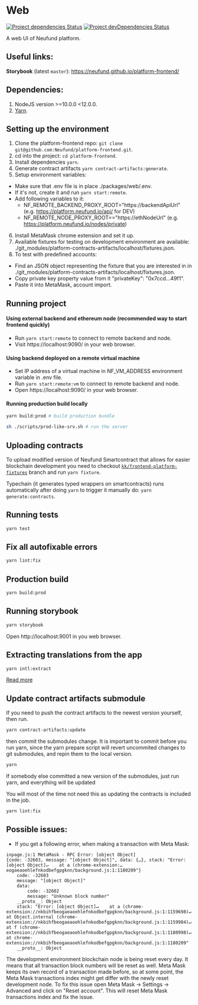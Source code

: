 # Web

[![Project dependencies Status](https://david-dm.org/Neufund/platform-frontend/status.svg?path=packages/web)](https://david-dm.org/Neufund/platform-frontend?path=packages/web)
[![Project devDependencies Status](https://david-dm.org/Neufund/platform-frontend/dev-status.svg?path=packages/web)](https://david-dm.org/Neufund/platform-frontend?type=dev&path=packages/web)

A web UI of Neufund platform.

## Useful links:

**Storybook** (latest `master`): https://neufund.github.io/platform-frontend/

## Dependencies:

1. NodeJS version >=10.0.0 <12.0.0.
2. [Yarn](https://yarnpkg.com/lang/en/).

## Setting up the environment

1. Clone the platform-frontend repo: `git clone git@github.com:Neufund/platform-frontend.git`.
2. cd into the project: `cd platform-frontend`.
3. Install dependencies `yarn`.
4. Generate contract artifacts `yarn contract-artifacts:generate`.
5. Setup environment variables:

- Make sure that .env file is in place ./packages/web/.env.
- If it's not, create it and run `yarn start:remote`.
- Add following variables to it:
  - NF_REMOTE_BACKEND_PROXY_ROOT="https://backendApiUrl" (e.g. https://platform.neufund.io/api/ for
    DEV)
  - NF_REMOTE_NODE_PROXY_ROOT=="https://ethNodeUrl" (e.g. https://platform.neufund.io/nodes/private)

6. Install MetaMask chrome extension and set it up.
7. Available fixtures for testing on development environment are available:
   ./git_modules/platform-contracts-artifacts/localhost/fixtures.json.
8. To test with predefined accounts:

- Find an JSON object representing the fixture that you are interested in in
  ./git_modules/platform-contracts-artifacts/localhost/fixtures.json.
- Copy private key property value from it "privateKey": "0x7ccd...49f1".
- Paste it into MetaMask, account import.

## Running project

#### Using external backend and ethereum node (recommended way to start frontend quickly)

- Run `yarn start:remote` to connect to remote backend and node.
- Visit https://localhost:9090/ in your web browser.

#### Using backend deployed on a remote virtual machine

- Set IP address of a virtual machine in NF_VM_ADDRESS environment variable in .env file.
- Run `yarn start:remote:vm` to connect to remote backend and node.
- Open https://localhost:9090/ in your web browser.

#### Running production build locally

```bash
yarn build:prod # build production bundle

sh ./scripts/prod-like-srv.sh # run the server
```

## Uploading contracts

To upload modified version of Neufund Smartcontract that allows for easier blockchain development
you need to checkout
[`kk/frontend-platform-fixtures`](https://github.com/Neufund/platform-contracts/pull/55) branch and
run `yarn fixture`.

Typechain (it generates typed wrappers on smartcontracts) runs automatically after doing `yarn` to
trigger it manually do: `yarn generate:contracts`.

## Running tests

```bash
yarn test
```

## Fix all autofixable errors

```bash
yarn lint:fix
```

## Production build

```bash
yarn build:prod
```

## Running storybook

```bash
yarn storybook
```

Open http://localhost:9001 in you web browser.

## Extracting translations from the app

```bash
yarn intl:extract
```

[Read more](./docs/working-with-intl.md)

## Update contract artifacts submodule

If you need to push the contract artifacts to the newest version yourself, then run.

```bash
yarn contract-artifacts:update
```

then commit the submodules change. It is important to commit before you run yarn, since the yarn
prepare script will revert uncommited changes to git submodules, and repin them to the local
version.

```bash
yarn
```

If somebody else committed a new version of the submodules, just run yarn, and everything will be
updated

You will most of the time not need this as updating the contracts is included in the job.

```bash
yarn lint:fix
```

## Possible issues:

- If you get a following error, when making a transaction with Meta Mask:

```
inpage.js:1 MetaMask - RPC Error: [object Object]
{code: -32603, message: "[object Object]", data: {…}, stack: "Error: [object Object]↵    at a (chrome-extension:…eogaeaoehlefnkodbefgpgknn/background.js:1:1180209"}
    code: -32603
    message: "[object Object]"
    data:
        code: -32602
        message: "Unknown block number"
    __proto__: Object
    stack: "Error: [object Object]↵    at a (chrome-extension://nkbihfbeogaeaoehlefnkodbefgpgknn/background.js:1:1159698)↵    at Object.internal (chrome-extension://nkbihfbeogaeaoehlefnkodbefgpgknn/background.js:1:1159984)↵    at f (chrome-extension://nkbihfbeogaeaoehlefnkodbefgpgknn/background.js:1:1180998)↵    at chrome-extension://nkbihfbeogaeaoehlefnkodbefgpgknn/background.js:1:1180209"
    __proto__: Object
```

The development environment blockchain node is being reset every day. It means that all transaction
block numbers will be reset as well. Meta Mask keeps its own record of a transaction made before, so
at some point, the Meta Mask transactions index might get differ with the newly reset development
node. To fix this issue open Meta Mask -> Settings -> Advanced and click on "Reset account". This
will reset Meta Mask transactions index and fix the issue.
